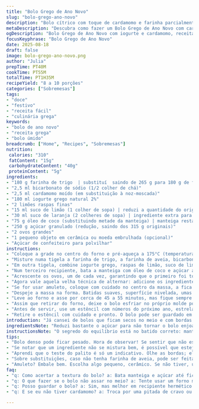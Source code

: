 ```yaml
---
title: "Bolo Grego de Ano Novo"
slug: "bolo-grego-ano-novo"
description: "Bolo cítrico com toque de cardamomo e farinha parcialmente substituída por farinha de aveia, trazendo textura única. Iogurte grego, óleo de coco e raspas frescas de laranja e limão dão um frescor que corta o açúcar, equilibrando a doçura. Pequeno segredo: substituí noz por cardamomo para aroma diferente. A massa é densa, úmida, e incorpora um amuleto para sorte, tradição que vai além do tempo e de países. Fácil de fazer, com dicas pra corrigir possíveis erros comuns, como textura pesada ou bolo cru no meio. Receita para 8 a 10 fatias, com detalhes para manter no ponto certo e sabor que desperta memórias."
metaDescription: "Descubra como fazer um Bolo Grego de Ano Novo com cardamomo. Textura única e sabores cítricos que encantam. Aprenda agora!"
ogDescription: "Bolo Grego de Ano Novo com iogurte e cardamomo, receita surpreendente. Sabor cítrico perfeito. Faça em casa e encante a todos."
focusKeyphrase: "Bolo Grego de Ano Novo"
date: 2025-08-18
draft: false
image: bolo-grego-ano-novo.png
author: "Julia"
prepTime: PT40M
cookTime: PT55M
totalTime: PT1H35M
recipeYield: "8 a 10 porções"
categories: ["Sobremesas"]
tags:
- "doce"
- "festivo"
- "receita fácil"
- "culinária grega"
keywords:
- "bolo de ano novo"
- "receita grega"
- "bolo úmido"
breadcrumb: ["Home", "Recipes", "Sobremesas"]
nutrition: 
 calories: "310"
 fatContent: "15g"
 carbohydrateContent: "40g"
 proteinContent: "5g"
ingredients:
- "180 g farinha de trigo  | substituí  saindo de 265 g para 180 g de farinha trigo e 85 g de farinha de aveia fina"
- "2,5 ml bicarbonato de sódio (1/2 colher de chá)"
- "2,5 ml cardamomo moído (em substituição à noz-moscada)"
- "180 ml iogurte grego natural 2%"
- "2 limões raspas finas"
- "15 ml suco de limão (1 colher de sopa) | reduzi a quantidade do original"
- "30 ml suco de laranja (2 colheres de sopa) | ingrediente extra para aroma"
- "75 g óleo de coco (substituindo metade da manteiga) | manteiga restante 60 g, manteiga sem sal, amolecida"
- "250 g açúcar granulado (redução, saindo dos 315 g originais)"
- "2 ovos grandes"
- "1 pequeno objeto em cerâmica ou moeda embrulhada (opcional)"
- "Açúcar de confeiteiro para polvilhar"
instructions:
- "Coloque a grade no centro do forno e pré-aqueça a 175°C (temperatura ajustada para não ressecar). Unte uma forma redonda com laterais removíveis de 20 cm e forre o fundo com papel manteiga."
- "Misture numa tigela a farinha de trigo, a farinha de aveia, bicarbonato e cardamomo moído. Reserve. Esse toque da aveia dá textura e ajuda na conservação por mais tempo."
- "Em outra tigela, combine iogurte grego, raspas de limão, suco de limão e suco de laranja. O suco extra e a laranja trazem uma camada cítrica diferente, lendo junto com o sabor forte do cardamomo."
- "Num terceiro recipiente, bata a manteiga com óleo de coco e açúcar até obter uma textura cremosa e clara — cerca de 3 min no batedor elétrico. Isso é essencial: se não bater direito, o bolo pode ficar pesado."
- "Acrescente os ovos, um de cada vez, garantindo que o primeiro foi totalmente incorporado antes de adicionar o segundo. Misture até a massa ficar lisa;"
- "Agora vale aquela velha técnica de alternar: adicione os ingredientes secos em três partes, intercalando com o creme de iogurte e sucos, sempre misturando delicadamente para não perder o ar da massa. Massa homogênea, mas não bata demais pra não endurecer."
- "Se for usar amuleto, coloque com cuidado no centro da massa, a fica surpresa na hora da sobremesa, mas atenção para avisar quem vai cortar."
- "Despeje a massa na forma. Batidas suaves, superfície nivelada, umas batidas leves na bancada para eliminar bolhas de ar."
- "Leve ao forno e asse por cerca de 45 a 55 minutos, mas fique sempre atento ao visual: bordas douradas, superfície firme mas ainda molhada ao toque. Faça o teste do palito no meio — quer que saia limpo ou com poucas migalhas úmidas, sinal que o bolo está no ponto."
- "Assim que retirar do forno, deixe o bolo esfriar no próprio molde por uns 20 minutos antes de desenformar — isso evita que quebre. Depois de desenformar, transfira para grade e deixe esfriar completamente — pode demorar até 3 horas dependendo da umidade."
- "Antes de servir, use um estêncil com números do próximo ano, estrelas ou temas festivos. Polvilhe açúcar de confeiteiro generosamente para criar desenho marcante."
- "Retire o estêncil com cuidado e pronto. O bolo pode ser guardado em recipiente hermético à temperatura ambiente por até 5 dias — mesmo receitas com iogurte conservam-se se bem embaladas em locais frescos."
introduction: "Já cansei de bolos que ficam secos no meio e com bordas queimadas. Essa adaptação do tradicional bolo grego de Ano Novo, o vasilopita, tem segredos que só a experiência traz. Substituir parte da farinha de trigo por aveia trouxe uma textura que surpreende — macio mas com uma crocância sutil, uma mãozinha ao paladar. Também testei trocar a noz-moscada por cardamomo moído, aroma menos óbvio, um suspense olfativo na primeira mordida. E o iogurte grego, presente e ácido, dá umidade na medida, perfeito com esterilidade e o toque de cítricos frescos de limão e laranja. Atenção porque o tempo no forno vai depender da potência — sempre olho, não confio só no relógio. Tem ainda a tradição do amuleto escondido: sorte ou azar, vai do talento de quem achar. Receita prática pra quem quer ousar e aprender fazendo."
ingredientsNote: "Reduzi bastante o açúcar para não tornar o bolo enjoativo, já que o iogurte e o óleo de coco ajudam na umidade. A substituição parcial por farinha de aveia evita aquele bolo pesado demais que fica inchado depois de algumas horas. É essencial usar manteiga em temperatura ambiente para bater bastante com o açúcar, garantindo entrada de ar na massa, porque só assim o bolo fica fofinho e não vira pano de prato. No lugar da noz-moscada, um ingrediente mais aromático foi escolhido: cardamomo, que casa muito bem com as notas cítricas. Se não tiver óleo de coco, pode trocar por manteiga integral, mas o bolo vai perder um pouco do frescor e da leveza. Pequeno alerta: o amuleto deve ser muito bem embalado para evitar acidentes e acidentes do tipo pessoa mordendo metal não são legais. Use papel alumínio bem vedado ou compre uma figurinha específica para bolos."
instructionsNote: "O segredo do equilíbrio está no batido correto: manteiga, açúcar, ovos, depois alternar ingredientes secos com a mistura líquida. Não misture demais nem de menos. Massas trabalhadas fora de ordem costumam render bolo duro ou compacto. Na hora de acrescentar raspas e suco, atenção: raspas dão aroma e textura, o suco, acidez e umidade. Cada forno tem sua personalidade — emprego dicas como observar as bordas dourando e o centro ainda ligeiramente molhado ao toque do dedo, antes de usar o teste de palito. O bolo precisa esfriar completamente antes de ser desenformado para não quebrar. O uso do estêncil pra decorar com açúcar de confeiteiro é opcional, mas dá um toque visual interessante para festas — não esqueça de polvilhar generosamente e puxar o estêncil com delicadeza pra não bagunçar o padrão. Se ficar com dúvidas no meio do caminho, lembre-se: temperatura e textura são suas melhores amigas na cozinha, e não medidores exatos. Ajuste conforme sentir, observe e aproveite o processo."
tips:
- "Bolo denso pode ficar pesado. Hora de observar! Se sentir que não está areado, bata mais tempo. Massa deve parecer leve. Use manteiga amolecida. O ar na massa é o segredo; não subestime isso."
- "Se notar que um ingrediente não se mistura bem, é possível que esteja muito frio. Coloque no micro-ondas por alguns segundos ou deixe no balcão. Iogurte grego tem que estar na temperatura ambiente com os outros ingredientes. Recordo que não tinha isso em mente, bagunçou tudo."
- "Aprendi que o teste do palito é só um indicativo. Olhe as bordas; elas devem estar douradas e o centro ligeiramente firme. Quando retirar, deixe esfriar por 20 a 30 minutos na forma. Não quebre essa parte; é crucial!"
- "Sobre substituições, caso não tenha farinha de aveia, pode ser feita com mais trigo; o resultado muda, mas funciona. Uso cacau em receitas, então por que não? A farinha de aveia, no entanto, é melhor para textura."
- "Amuleto? Embale bem. Escolha algo pequeno, cerâmico. Se não tiver, um dinheirinho pode funcionar, mas tenha cuidado. Avisar antes é obrigatório, não vai querer um susto na hora da sobremesa."
faq:
- "q: Como acertar a textura do bolo? a: Bata manteiga e açúcar até ficar leve. Não bata demais se já parecer lisinha. O ar faz mágica. A massa deve estar a ponto de cair da colher, mas não escorrendo."
- "q: O que fazer se o bolo não assar no meio? a: Tente usar um forno mais quente na parte de baixo. Se tudo der errado, um banho de forno a vapor ajuda. Já usei e deu certo. A borda pode queimar e esquecer o centro."
- "q: Posso guardar o bolo? a: Sim, mas melhor em recipiente hermético. O bolo dura até cinco dias assim. Gosto de colocar um pedaço de papel toalha, isso ajuda na umidade. Se tiver cheiro de algo, cuidado."
- "q: E se eu não tiver cardamomo? a: Troca por uma pitada de cravo ou canela em pó. O sabor muda, mas o aroma fica interessante. Usei canela num teste e gostei. Outro detalhe: cardamomo é único, porém não essencial."

---
```


